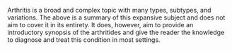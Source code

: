 Arthritis is a broad and complex topic with many types, subtypes, and variations. The above is a summary of this expansive subject and does not aim to cover it in its entirety. It does, however, aim to provide an introductory synopsis of the arthritides and give the reader the knowledge to diagnose and treat this condition in most settings.